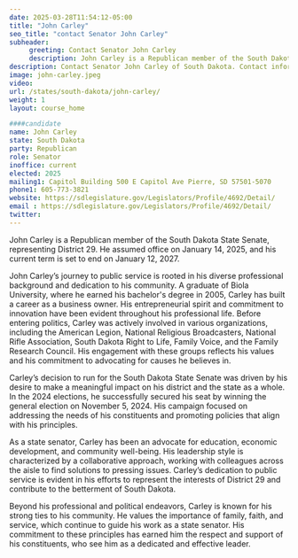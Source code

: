 ```yaml
---
date: 2025-03-28T11:54:12-05:00
title: "John Carley"
seo_title: "contact Senator John Carley"
subheader:
     greeting: Contact Senator John Carley
     description: John Carley is a Republican member of the South Dakota State Senate, representing District 29. He assumed office on January 14, 2025, and his current term is set to end on January 12, 2027.
description: Contact Senator John Carley of South Dakota. Contact information for John Carley includes email address, phone number, and mailing address.
image: john-carley.jpeg
video:
url: /states/south-dakota/john-carley/
weight: 1
layout: course_home

####candidate
name: John Carley
state: South Dakota
party: Republican
role: Senator
inoffice: current
elected: 2025
mailing1: Capitol Building 500 E Capitol Ave Pierre, SD 57501-5070
phone1: 605-773-3821
website: https://sdlegislature.gov/Legislators/Profile/4692/Detail/
email : https://sdlegislature.gov/Legislators/Profile/4692/Detail/
twitter: 
---
```

John Carley is a Republican member of the South Dakota State Senate, representing District 29. He assumed office on January 14, 2025, and his current term is set to end on January 12, 2027.

John Carley’s journey to public service is rooted in his diverse professional background and dedication to his community. A graduate of Biola University, where he earned his bachelor's degree in 2005, Carley has built a career as a business owner. His entrepreneurial spirit and commitment to innovation have been evident throughout his professional life. Before entering politics, Carley was actively involved in various organizations, including the American Legion, National Religious Broadcasters, National Rifle Association, South Dakota Right to Life, Family Voice, and the Family Research Council. His engagement with these groups reflects his values and his commitment to advocating for causes he believes in.

Carley’s decision to run for the South Dakota State Senate was driven by his desire to make a meaningful impact on his district and the state as a whole. In the 2024 elections, he successfully secured his seat by winning the general election on November 5, 2024. His campaign focused on addressing the needs of his constituents and promoting policies that align with his principles.

As a state senator, Carley has been an advocate for education, economic development, and community well-being. His leadership style is characterized by a collaborative approach, working with colleagues across the aisle to find solutions to pressing issues. Carley’s dedication to public service is evident in his efforts to represent the interests of District 29 and contribute to the betterment of South Dakota.

Beyond his professional and political endeavors, Carley is known for his strong ties to his community. He values the importance of family, faith, and service, which continue to guide his work as a state senator. His commitment to these principles has earned him the respect and support of his constituents, who see him as a dedicated and effective leader.
